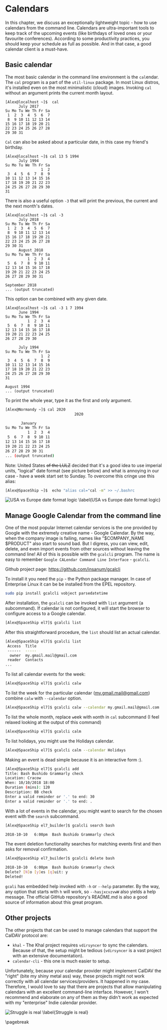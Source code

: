 # Calendars
In this chapter, we discuss an exceptionally lightweight topic - how to use
calendars from the command line. Calendars are ultra-important tools to keep
track of the upcoming events (like birthdays of loved ones or your favourite
conferences). According to some productivity practices, you should keep your
schedule as full as possible. And in that case, a good calendar client is a
must-have. 

## Basic calendar
The most basic calendar in the command line environment is the `cal`endar. The
`cal` program is a part of the `util-linux` package. In most Linux distros,
it's installed even on the most minimalistic (cloud) images. Invoking `cal` without
an argument prints the current month layout.

```
[Alex@localhost ~]$  cal
      July 2017     
Su Mo Tu We Th Fr Sa
 1  2  3  4  5  6  7
 8  9 10 11 12 13 14
15 16 17 18 19 20 21
22 23 24 25 26 27 28
29 30 31
```

`Cal` can also be asked about a particular date, in this case my friend's birthday.

```
[Alex@localhost ~]$ cal 13 5 1994
      July 1994     
Su Mo Tu We Th Fr Sa
                1  2
 3  4  5  6  7  8  9
10 11 12 13 14 15 16
17 18 19 20 21 22 23
24 25 26 27 28 29 30
31
```

There is also a useful option `-3` that will print the previous, the current and the next
month's dates.

```
[Alex@localhost ~]$ cal -3
      July 2018 
Su Mo Tu We Th Fr Sa
 1  2  3  4  5  6  7 
 8  9 10 11 12 13 14 
15 16 17 18 19 20 21 
22 23 24 25 26 27 28 
29 30 31 
      August 2018 
Su Mo Tu We Th Fr Sa  
          1  2  3  4  
 5  6  7  8  9 10 11 
12 13 14 15 16 17 18  
19 20 21 22 23 24 25  
26 27 28 29 30 31

September 2018    
... (output truncated)
```

This option can be combined with any given date.

```
[Alex@localhost ~]$ cal -3 1 7 1994
      June 1994
Su Mo Tu We Th Fr Sa
          1  2  3  4
 5  6  7  8  9 10 11
12 13 14 15 16 17 18
19 20 21 22 23 24 25
26 27 28 29 30

      July 1994               
Su Mo Tu We Th Fr Sa
                1  2
 3  4  5  6  7  8  9
10 11 12 13 14 15 16
17 18 19 20 21 22 23
24 25 26 27 28 29 30
31

August 1994 
... (output truncated)
```

To print the whole year, type it as the first and only argument.

```bash
[Alex@Normandy ~]$ cal 2020
                               2020                               

       January       
Su Mo Tu We Th Fr Sa 
          1  2  3  4 
 5  6  7  8  9 10 11 
12 13 14 15 16 17 18 
19 20 21 22 23 24 25 
26 27 28 29 30 31    
... (output truncated)
```

Note: United States ~~of the LULZ~~ decided that it's a good idea to use imperial
units, "logical" date format (see picture below) and what is annoying in our
case - have a week start set to Sunday. To overcome this cringe use this
alias:

```bash
[Alex@SpaceShip ~]$  echo "alias cal="cal -m" >> ~/.bashrc
```

![USA vs Europe date format logic \label{USA vs Europe date format logic}](images/05-calendars/usa-vs-europe.jpg)

## Manage Google Calendar from the command line

One of the most popular Internet calendar services is the one provided by Google
with the extremely creative name - Google Calendar. By the way, when the company image is
failing, names like "$COMPANY_NAME $PRODUCT" also start to sound bad. But I digress, you
can view, edit, delete, and even import events from other sources without
leaving the command line! All of this is possible with the `gcalcli` program. The
name is easy to remember `Google CALendar Command Line Interface` -
`gcalcli`.


Github project page: https://github.com/insanum/gcalcli


To install it you need the `pip` - the Python package manager. In case of
Enterprise Linux it can be   be installed from the EPEL repository.

```bash
sudo pip install gcalcli vobject parsedatetime
```

After installation, the `gcalcli` can be invoked with `list` argument (a
subcommand). If calendar is not configured, it will start the browser to
configure access to a Google calendar.

```bash
[Alex@SpaceShip el7]$ gcalcli list
```

After this straightforward procedure, the `list` should list an actual calendar.

```bash
[Alex@SpaceShip el7]$ gcalcli list
 Access  Title
 ------  -----
  owner  my.gmail.mail@gmail.com
 reader  Contacts
...
```

To list all calendar events for the week:

```bash
[Alex@SpaceShip el7]$ gcalcli calw 
```

To list the week for the particular calendar (my.gmail.mail@gmail.com) combine
`calw` with `--calendar` option.

```bash
[Alex@SpaceShip el7]$ gcalcli calw --calendar my.gmail.mail@gmail.com
```
To list the whole month, replace `w`eek with `m`onth in `cal` subcommand (I feel relaxed looking at the output of this command)

```bash
[Alex@SpaceShip el7]$ gcalcli calm 
```

To list holidays, you might use the Holidays calendar.

```bash
[Alex@SpaceShip el7]$ gcalcli calm --calendar Holidays
```

Making an event is dead simple because it is an interactive form :).

```bash
[Alex@SpaceShip el7]$ gcalcli add 
Title: Bash Bushido Grammarly check
Location: Cracow
When: 10/10/2018 18:00
Duration (mins): 120
Description: BB check
Enter a valid reminder or '.' to end: 30
Enter a valid reminder or '.' to end: .
```
With a lot of events in the calendar, you might want to search for the chosen
event with the `search` subcommand.

```bash
[Alex@SpaceShip el7_builder]$ gcalcli search bash

2018-10-10   6:00pm  Bash Bushido Grammarly check
```

The event deletion functionality searches for matching events first and then
asks for removal confirmation.

```bash
[Alex@SpaceShip el7_builder]$ gcalcli delete bash

2018-10-10   6:00pm  Bash Bushido Grammarly check
Delete? [N]o [y]es [q]uit: y
Deleted!
```

`gcali` has embedded help invoked with `-h` or `--help`
parameter. By the way, any option that starts with `h` will work, so
`--hasjxcvzvwW` also yields a help message. The official GitHub repository's README.md is
also a good source of information about this great program.

## Other projects
The other projects that can be used to manage calendars that support the CalDAV
protocol are:

- `khal` - The Khal project requires `vdirsyncer` to sync the calendars.
  Because of that, the setup might be tedious (`vdirsyncer` is a vast project
  with an extensive documentation). 
- `calendar-cli` - this one is much easier to setup.

Unfortunately, because your calendar provider might implement CalDAV the
"right" (bite my shiny metal ass) way, these projects might not work correctly
with all calendar services/providers. It happened in my case. Therefore, I
would love to say that there are projects that allow manipulating calendars
with an excellent command-line interface. However, I won't recommend and
elaborate on any of them as they didn't work as expected with my "enterprise"
Indie calendar provider.

![Struggle is real \label{Struggle is real}](images/05-calendars/first_world_problem_meme.jpg)

\pagebreak

